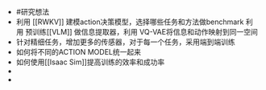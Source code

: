 - #研究想法
- 利用 [[RWKV]] 建模action决策模型，选择哪些任务和方法做benchmark
  利用 预训练[[VLM]] 做信息提取器，利用 VQ-VAE将信息和动作映射到同一空间
- 针对精细任务，增加更多的传感器，对于每一个任务，采用端到端训练
- 如何将不同的ACTION MODEL统一起来
- 如何使用[[Isaac Sim]]提高训练的效率和成功率
-
-
